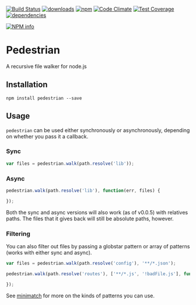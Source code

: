 [![Build Status](https://travis-ci.org/tandrewnichols/pedestrian.png)](https://travis-ci.org/tandrewnichols/pedestrian) [![downloads](http://img.shields.io/npm/dm/pedestrian.svg)](https://npmjs.org/package/pedestrian) [![npm](http://img.shields.io/npm/v/pedestrian.svg)](https://npmjs.org/package/pedestrian) [![Code Climate](https://codeclimate.com/github/tandrewnichols/pedestrian/badges/gpa.svg)](https://codeclimate.com/github/tandrewnichols/pedestrian) [![Test Coverage](https://codeclimate.com/github/tandrewnichols/pedestrian/badges/coverage.svg)](https://codeclimate.com/github/tandrewnichols/pedestrian) [![dependencies](https://david-dm.org/tandrewnichols/pedestrian.png)](https://david-dm.org/tandrewnichols/pedestrian)

[![NPM info](https://nodei.co/npm/pedestrian.png?downloads=true)](https://nodei.co/npm/pedestrian.png?downloads=true)

# Pedestrian

A recursive file walker for node.js

## Installation

`npm install pedestrian --save`

## Usage

`pedestrian` can be used either synchronously or asynchronously, depending on whether you pass it a callback.

### Sync

```javascript
var files = pedestrian.walk(path.resolve('lib'));
```

### Async

```javascript
pedestrian.walk(path.resolve('lib'), function(err, files) {

});
```

Both the sync and async versions will also work (as of v0.0.5) with relatives paths. The files that it gives back will still be absolute paths, however.

### Filtering

You can also filter out files by passing a globstar pattern or array of patterns (works with either sync and async).

```javascript
var files = pedestrian.walk(path.resolve('config'), '**/*.json');

pedestrian.walk(path.resolve('routes'), ['**/*.js', '!badFile.js'], function (err, files) {

});
```

See [minimatch](https://github.com/isaacs/minimatch) for more on the kinds of patterns you can use.
